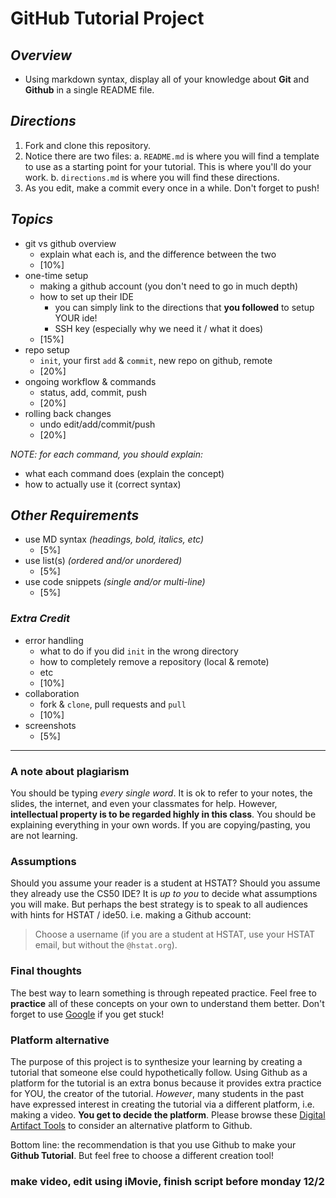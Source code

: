 # GitHub Tutorial Project

## _Overview_

* Using markdown syntax, display all of your knowledge about **Git** and **Github** in a single README file.

## _Directions_

1. Fork and clone this repository.
2. Notice there are two files:
    a. `README.md` is where you will find a template to use as a starting point for your tutorial. This is where you'll do your work.
    b. `directions.md` is where you will find these directions.
3. As you edit, make a commit every once in a while.  Don't forget to push!

## _Topics_

* git vs github overview
  * explain what each is, and the difference between the two
  * [10%]
* one-time setup
  * making a github account (you don't need to go in much depth)
  * how to set up their IDE
    * you can simply link to the directions that **you followed** to setup YOUR ide!
    * SSH key (especially why we need it / what it does)
  * [15%]
* repo setup
  * `init`, your first `add` & `commit`, new repo on github, remote
  * [20%]
* ongoing workflow & commands
  * status, add, commit, push
  * [20%]
* rolling back changes
  * undo edit/add/commit/push
  * [20%]

_NOTE: for each command, you should explain:_

* what each command does (explain the concept)
* how to actually use it (correct syntax)

## _Other Requirements_

* use MD syntax _(headings, bold, italics, etc)_
  * [5%]
* use list(s) _(ordered and/or unordered)_
  * [5%]
* use code snippets _(single and/or multi-line)_
  * [5%]

### _Extra Credit_

* error handling
  * what to do if you did `init` in the wrong directory
  * how to completely remove a repository (local & remote)
  * etc
  * [10%]
* collaboration
  * fork & `clone`, pull requests and `pull`
  * [10%]
* screenshots
  * [5%]

---
### A note about plagiarism
You should be typing _every single word_.  It is ok to refer to your notes, the slides, the internet, and even your classmates for help.  However, **intellectual property is to be regarded highly in this class**.  You should be explaining everything in your own words.  If you are copying/pasting, you are not learning.

### Assumptions
Should you assume your reader is a student at HSTAT?  Should you assume they already use the CS50 IDE?  It is _up to you_ to decide what assumptions you will make.  But perhaps the best strategy is to speak to all audiences with hints for HSTAT / ide50.
i.e. making a Github account:
> Choose a username (if you are a student at HSTAT, use your HSTAT email, but without the `@hstat.org`).

### Final thoughts
The best way to learn something is through repeated practice.
Feel free to **practice** all of these concepts on your own to understand them better.
Don't forget to use [Google](http://www.google.com) if you get stuck!

### Platform alternative
The purpose of this project is to synthesize your learning by creating a tutorial that someone else could hypothetically follow. Using Github as a platform for the tutorial is an extra bonus because it provides extra practice for YOU, the creator of the tutorial. _However_, many students in the past have expressed interest in creating the tutorial via a different platform, i.e. making a video. **You get to decide the platform**. Please browse these [Digital Artifact Tools](https://docs.google.com/spreadsheets/d/1-wI7-CuHMkZL3PkKwHnxVbfZbTSP6gqV2But1owgM-E/edit#gid=0) to consider an alternative platform to Github.

Bottom line: the recommendation is that you use Github to make your **Github Tutorial**. But feel free to choose a different creation tool!

### make video, edit using iMovie, finish script before monday 12/2
